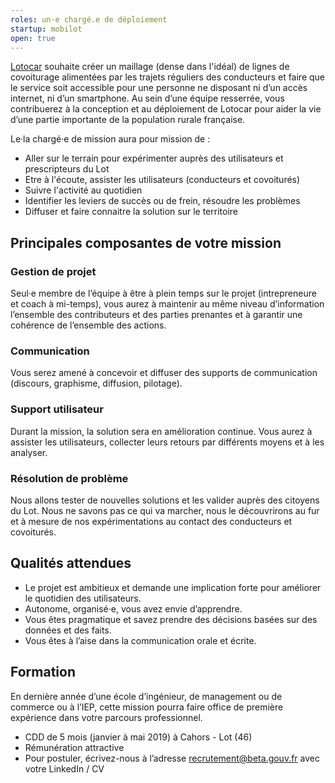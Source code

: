```yaml
---
roles: un·e chargé.e de déploiement
startup: mobilot
open: true
---
```


[Lotocar](https://www.lotocar.fr) souhaite créer un maillage (dense dans l'idéal) de lignes de covoiturage alimentées par les trajets réguliers des conducteurs et faire que le service soit accessible pour une personne ne disposant ni d’un accès internet, ni d’un smartphone.
Au sein d’une équipe resserrée, vous contribuerez à la conception et au déploiement de Lotocar pour aider la vie d’une partie importante de la population rurale française.

<!--more-->

Le·la chargé·e de mission aura pour mission de :

* Aller sur le terrain pour expérimenter auprès des utilisateurs et prescripteurs du Lot
* Etre à l'écoute, assister les utilisateurs (conducteurs et covoiturés)
* Suivre l'activité au quotidien
* Identifier les leviers de succès ou de frein, résoudre les problèmes
* Diffuser et faire connaitre la solution sur le territoire

## Principales composantes de votre mission

### Gestion de projet

Seul·e membre de l’équipe à être à plein temps sur le projet (intrepreneure et coach à mi-temps), vous aurez à maintenir au même niveau d’information l’ensemble des contributeurs et des parties prenantes et à garantir une cohérence de l’ensemble des actions.

### Communication

Vous serez amené à concevoir et diffuser des supports de communication (discours, graphisme, diffusion, pilotage).

### Support utilisateur

Durant la mission, la solution sera en amélioration continue. Vous aurez à assister les utilisateurs, collecter leurs retours par différents moyens et à les analyser.

### Résolution de problème

Nous allons tester de nouvelles solutions et les valider auprès des citoyens du Lot. Nous ne savons pas ce qui va marcher, nous le découvrirons au fur et à mesure de nos expérimentations au contact des conducteurs et covoiturés.

## Qualités attendues

* Le projet est ambitieux et demande une implication forte pour améliorer le quotidien des utilisateurs.
* Autonome, organisé·e, vous avez envie d’apprendre.
* Vous êtes pragmatique et savez prendre des décisions basées sur des données et des faits.
* Vous êtes à l’aise dans la communication orale et écrite.

## Formation

En dernière année d’une école d’ingénieur, de management ou de commerce ou à l’IEP, cette mission pourra faire office de première expérience dans votre parcours professionnel.

* CDD de 5 mois (janvier à mai 2019) à Cahors - Lot (46)
* Rémunération attractive
* Pour postuler, écrivez-nous à l’adresse recrutement@beta.gouv.fr avec votre LinkedIn / CV
